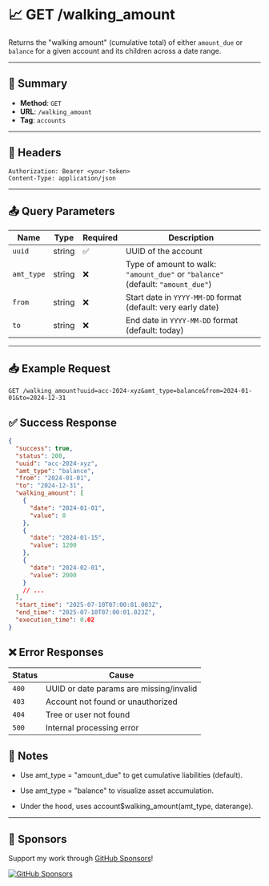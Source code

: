 # 📈 GET /walking_amount

Returns the "walking amount" (cumulative total) of either `amount_due` or `balance` for a given account and its children across a date range.

---

## 📌 Summary

- **Method**: `GET`
- **URL**: `/walking_amount`
- **Tag**: `accounts`

---

## 🔐 Headers

```
Authorization: Bearer <your-token>
Content-Type: application/json
```

---

## 📤 Query Parameters

| Name        | Type   | Required | Description                                                                    |
|-------------|--------|----------|--------------------------------------------------------------------------------|
| `uuid`      | string | ✅       | UUID of the account                                                            |
| `amt_type`  | string | ❌       | Type of amount to walk: `"amount_due"` or `"balance"` (default: `"amount_due"`) |
| `from`      | string | ❌       | Start date in `YYYY-MM-DD` format (default: very early date)                  |
| `to`        | string | ❌       | End date in `YYYY-MM-DD` format (default: today)                              |

---

## 📥 Example Request

```
GET /walking_amount?uuid=acc-2024-xyz&amt_type=balance&from=2024-01-01&to=2024-12-31
```
## ✅ Success Response

```json
{
  "success": true,
  "status": 200,
  "uuid": "acc-2024-xyz",
  "amt_type": "balance",
  "from": "2024-01-01",
  "to": "2024-12-31",
  "walking_amount": [
    {
      "date": "2024-01-01",
      "value": 0
    },
    {
      "date": "2024-01-15",
      "value": 1200
    },
    {
      "date": "2024-02-01",
      "value": 2000
    }
    // ...
  ],
  "start_time": "2025-07-10T07:00:01.003Z",
  "end_time": "2025-07-10T07:00:01.023Z",
  "execution_time": 0.02
}
```
## ❌ Error Responses

| Status | Cause                                   |
| ------ | --------------------------------------- |
| `400`  | UUID or date params are missing/invalid |
| `403`  | Account not found or unauthorized       |
| `404`  | Tree or user not found                  |
| `500`  | Internal processing error               |


## 🧠 Notes
- Use amt_type = "amount_due" to get cumulative liabilities (default).

- Use amt_type = "balance" to visualize asset accumulation.

- Under the hood, uses account$walking_amount(amt_type, daterange).

---
## 💖 Sponsors

Support my work through [GitHub Sponsors](https://github.com/sponsors/statisticsguru1)!

[![GitHub Sponsors](https://img.shields.io/github/sponsors/statisticsguru1?style=flat-square)](https://github.com/sponsors/statisticsguru1)
